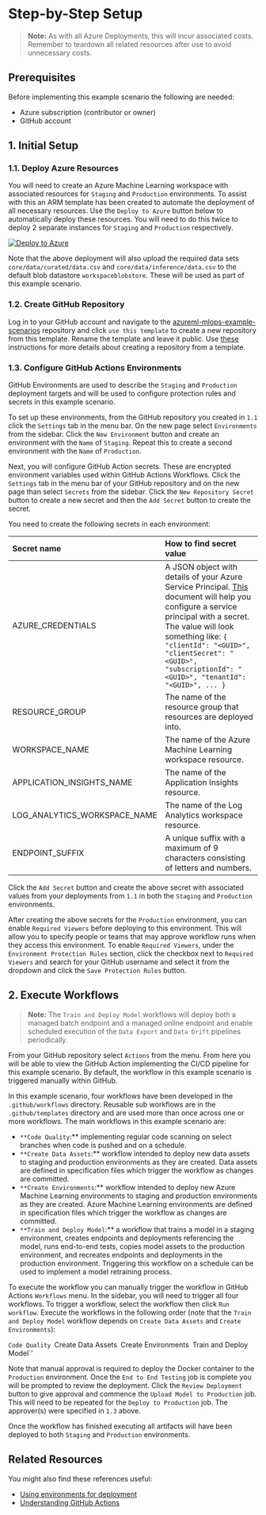 # Step-by-Step Setup

> **Note:**
> As with all Azure Deployments, this will incur associated costs. Remember to teardown all related resources after use to avoid unnecessary costs.

## Prerequisites

Before implementing this example scenario the following are needed:

- Azure subscription (contributor or owner)
- GitHub account

## 1. Initial Setup

### 1.1. Deploy Azure Resources

You will need to create an Azure Machine Learning workspace with associated resources for `Staging` and `Production` environments. To assist with this an ARM template has been created to automate the deployment of all necessary resources. Use the `Deploy to Azure` button below to automatically deploy these resources. You will need to do this twice to deploy 2 separate instances for `Staging` and `Production` respectively.

[![Deploy to Azure](https://aka.ms/deploytoazurebutton)](https://portal.azure.com/#create/Microsoft.Template/uri/https%3A%2F%2Fraw.githubusercontent.com%2Fnfmoore%2Fazureml-mlops-example-scenarios%2Fdevelopment%2Finfrastructure%2Fmain.json)

Note that the above deployment will also upload the required data sets `core/data/curated/data.csv` and `core/data/inference/data.csv` to the default blob datastore `workspaceblobstore`. These will be used as part of this example scenario.

### 1.2. Create GitHub Repository

Log in to your GitHub account and navigate to the [azureml-mlops-example-scenarios](https://github.com/nfmoore/azureml-mlops-example-scenarios) repository and click `use this template` to create a new repository from this template. Rename the template and leave it public. Use [these](https://docs.github.com/en/github/creating-cloning-and-archiving-repositories/creating-a-repository-from-a-template) instructions for more details about creating a repository from a template.

### 1.3. Configure GitHub Actions Environments

GitHub Environments are used to describe the `Staging` and `Production` deployment targets and will be used to configure protection rules and secrets in this example scenario.

To set up these environments, from the GitHub repository you created in `1.1` click the `Settings` tab in the menu bar. On the new page select `Environments` from the sidebar. Click the `New Environment` button and create an environment with the `Name` of `Staging`. Repeat this to create a second environment with the `Name` of `Production`.

Next, you will configure GitHub Action secrets. These are encrypted environment variables used within GitHub Actions Workflows. Click the `Settings` tab in the menu bar of your GitHub repository and on the new page than select `Secrets` from the sidebar. Click the `New Repository Secret` button to create a new secret and then the `Add Secret` button to create the secret.

You need to create the following secrets in each environment:

| Secret name | How to find secret value |
|:------------|:-------------------------|
| AZURE_CREDENTIALS | A JSON object with details of your Azure Service Principal. [This](https://github.com/marketplace/actions/azure-login#configure-deployment-credentials) document will help you configure a service principal with a secret. The value will look something like: `{ "clientId": "<GUID>", "clientSecret": "<GUID>", "subscriptionId": "<GUID>", "tenantId": "<GUID>", ... }`|
| RESOURCE_GROUP | The name of the resource group that resources are deployed into. |
| WORKSPACE_NAME | The name of the Azure Machine Learning workspace resource. |
| APPLICATION_INSIGHTS_NAME | The name of the Application Insights resource. |
| LOG_ANALYTICS_WORKSPACE_NAME | The name of the Log Analytics workspace resource. |
| ENDPOINT_SUFFIX | A unique suffix with a maximum of 9 characters consisting of letters and numbers. |

Click the `Add Secret` button and create the above secret with associated values from your deployments from `1.1` in both the `Staging` and `Production` environments.

After creating the above secrets for the `Production` environment, you can enable `Required Viewers` before deploying to this environment. This will allow you to specify people or teams that may approve workflow runs when they access this environment. To enable `Required Viewers`, under the `Environment Protection Rules` section, click the checkbox next to `Required Viewers` and search for your GitHub username and select it from the dropdown and click the `Save Protection Rules` button.

## 2. Execute Workflows

> **Note:**
> The `Train and Deploy Model` workflows will deploy both a managed batch endpoint and a managed online endpoint and enable scheduled execution of the `Data Export` and `Data Drift` pipelines periodically.

From your GitHub repository select `Actions` from the menu. From here you will be able to view the GitHub Action implementing the CI/CD pipeline for this example scenario. By default, the workflow in this example scenario is triggered manually within GitHub.

In this example scenario, four workflows have been developed in the `.github/workflows` directory. Reusable sub workflows are in the `.github/templates` directory and are used more than once across one or more workflows. The main workflows in this example scenario are:

- `**Code Quality`:** implementing regular code scanning on select branches when code is pushed and on a schedule.
- `**Create Data Assets`:** workflow intended to deploy new data assets to staging and production environments as they are created. Data assets are defined in specification files which trigger the workflow as changes are committed.
- `**Create Environments`:** workflow intended to deploy new Azure Machine Learning environments to staging and production environments as they are created. Azure Machine Learning environments are defined in specification files which trigger the workflow as changes are committed.
- `**Train and Deploy Model`:** a workflow that trains a model in a staging environment, creates endpoints and deployments referencing the model, runs end-to-end tests, copies model assets to the production environment, and recreates endpoints and deployments in the production environment. Triggering this workflow on a schedule can be used to implement a model retraining process.

To execute the workflow you can manually trigger the workflow in GitHub Actions `Workflows` menu. In the sidebar, you will need to trigger all four workflows. To trigger a workflow, select the workflow then click `Run workflow`. Execute the workflows in the following order (note that the `Train and Deploy Model` workflow depends on `Create Data Assets` and `Create Environments`):

`Code Quality
`Create Data Assets`
`Create Environments`
`Train and Deploy Model`'

Note that manual approval is required to deploy the Docker container to the `Production` environment. Once the `End to End Testing` job is complete you will be prompted to review the deployment. Click the `Review Deployment` button to give approval and commence the `Upload Model to Production` job. This will need to be repeated for the `Deploy to Production` job. The approver(s) were specified in `1.3` above.

Once the workflow has finished executing all artifacts will have been deployed to both `Staging` and `Production` environments.

## Related Resources

You might also find these references useful:

- [Using environments for deployment](https://docs.github.com/en/actions/deployment/targeting-different-environments/using-environments-for-deployment)
- [Understanding GitHub Actions](hhttps://docs.github.com/en/actions/learn-github-actions/understanding-github-actions)
